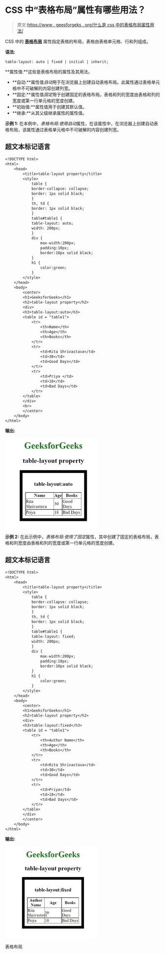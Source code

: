 # CSS 中“表格布局”属性有哪些用法？

> 原文:[https://www . geesforgeks . org/什么是 css 中的表格布局属性用法/](https://www.geeksforgeeks.org/what-are-the-usage-of-table-layout-property-in-css/)

CSS 中的 [**表格布局**](https://www.geeksforgeeks.org/css-table-layout-property/) 属性指定表格的布局，表格由表格单元格、行和列组成。

**语法:**

```
table-layout: auto | fixed | initial | inherit;
```

**属性值:**这些是表格布局的属性及其用法。

*   **自动:**属性值*自动*用于在浏览器上创建自动表格布局。此属性通过表格单元格中不可破解的内容创建列宽。
*   **固定:**属性值*固定*用于创建固定的表格布局。表格和列的宽度由表格和列的宽度或第一行单元格的宽度创建。
*   **初始值:**属性值用于创建其默认值。
*   **继承:**从其父级继承属性的属性值。

**示例 1:** 在本例中，*表格布局:*使用*自动*属性，在该属性中，在浏览器上创建自动表格布局，该属性通过表格单元格中不可破解的内容创建列宽。

## 超文本标记语言

```
<!DOCTYPE html>
<html>
    <head>
        <title>table-layout property</title>
        <style>
            table {
            border-collapse: collapse;
            border: 1px solid black;
            }
            th, td {
            border: 1px solid black;
            }
            table#table1 {
            table-layout: auto;
            width: 200px;
            }
            div {
                max-width:200px;
                padding:10px;
                border:10px solid black;
            }
            h1 {
                color:green;
            }
        </style>
    </head>
    <body>
        <center>
        <h1>GeeksforGeeks</h1>
        <h2>table-layout property</h2>
        <div>
        <h3>table-layout:auto</h3>
        <table id = "table1">
            <tr>
                <th>Name</th>
                <th>Age</th>
                <th>Books</th>
            </tr>
            <tr>
                <td>Rita Shrivastava</td>
                <td>30</td>
                <td>Good Days</td>
            </tr>
            <tr>
                <td>Priya </td>
                <td>18</td>
                <td>Bad Days</td>
            </tr>
        </table>
        </div>
        <br>
        </center>
    </body>
</html>
```

**输出:**

![](img/143f783e5cf0a8c37fc19be8fe81e55e.png)

**示例 2:** 在此示例中，*表格布局:*使用了*固定*属性，其中创建了固定的表格布局，表格和列宽度由表格和列的宽度或第一行单元格的宽度创建。

## 超文本标记语言

```
<!DOCTYPE html>
<html>
    <head>
        <title>table-layout property</title>
        <style>
            table {
            border-collapse: collapse;
            border: 1px solid black;
            }
            th, td {
            border: 1px solid black;
            }
            table#table1 {
            table-layout: fixed;
            width: 200px;
            }
            div {
                max-width:200px;
                padding:10px;
                border:10px solid black;
            }
            h1 {
                color:green;
            }
        </style>
    </head>
    <body>
        <center>
        <h1>GeeksforGeeks</h1>
        <h2>table-layout property</h2>
        <div>
        <h3>table-layout:fixed</h3>
        <table id = "table1">
            <tr>
                <th>Author Name</th>
                <th>Age</th>
                <th>Books</th>
            </tr>
            <tr>
                <td>Rita Shrivastava</td>
                <td>30</td>
                <td>Good Days</td>
            </tr>
            <tr>
                <td>Priya</td>
                <td>18</td>
                <td>Bad Days</td>
            </tr>
        </table>
        </div>
        </center>
    </body>
</html>
```

**输出:**

![](img/040f9d5434dd4a7be4d4059812e0a065.png)

表格布局